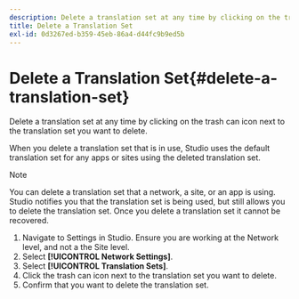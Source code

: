 ```yaml
---
description: Delete a translation set at any time by clicking on the trash can icon next to the translation set you want to delete.
title: Delete a Translation Set
exl-id: 0d3267ed-b359-45eb-86a4-d44fc9b9ed5b
---
```

# Delete a Translation Set{#delete-a-translation-set}

Delete a translation set at any time by clicking on the trash can icon next to the translation set you want to delete.

When you delete a translation set that is in use, Studio uses the default translation set for any apps or sites using the deleted translation set.

>[!NOTE]
>
>You can delete a translation set that a network, a site, or an app is using. Studio notifies you that the translation set is being used, but still allows you to delete the translation set. Once you delete a translation set it cannot be recovered.

1. Navigate to Settings in Studio. Ensure you are working at the Network level, and not a the Site level.
1. Select **[!UICONTROL Network Settings]**.
1. Select **[!UICONTROL Translation Sets]**.
1. Click the trash can icon next to the translation set you want to delete.
1. Confirm that you want to delete the translation set.
